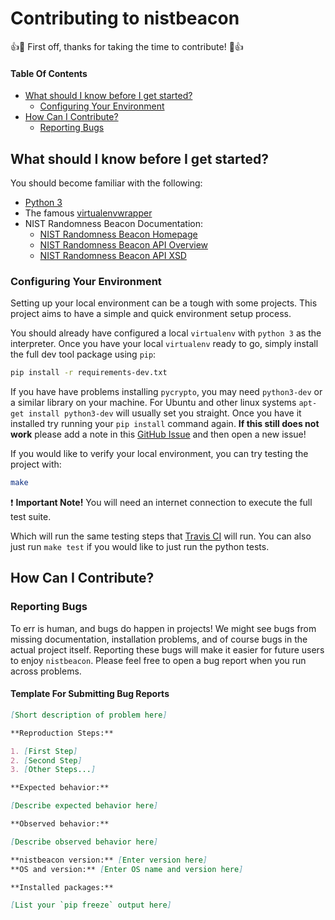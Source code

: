 # Contributing to nistbeacon

:+1::tada: First off, thanks for taking the time to contribute! :tada::+1:

#### Table Of Contents

- [What should I know before I get started?](#what-should-i-know-before-i-get-started)
  - [Configuring Your Environment](#configuring-your-environment)
- [How Can I Contribute?](#how-can-i-contribute)
  - [Reporting Bugs](#reporting-bugs)

## What should I know before I get started?

You should become familiar with the following:

- [Python 3](https://docs.python.org/3/)
- The famous [virtualenvwrapper](https://virtualenvwrapper.readthedocs.org/en/latest/)
- NIST Randomness Beacon Documentation:
  - [NIST Randomness Beacon Homepage](http://www.nist.gov/itl/csd/ct/nist_beacon.cfm)
  - [NIST Randomness Beacon API Overview](https://beacon.nist.gov/home)
  - [NIST Randomness Beacon API XSD](https://beacon.nist.gov/record/0.1/beacon-0.1.0.xsd)

### Configuring Your Environment

Setting up your local environment can be a tough with some projects. This project aims
to have a simple and quick environment setup process.

You should already have configured a local `virtualenv` with `python 3` as the interpreter.
Once you have your local `virtualenv` ready to go, simply install the full dev tool package using `pip`:

```bash
pip install -r requirements-dev.txt
```

If you have have problems installing `pycrypto`, you may need `python3-dev` or a similar library on your
machine. For Ubuntu and other linux systems `apt-get install python3-dev` will usually set you straight.
Once you have it installed try running your `pip install` command again. **If this still does not work**
please add a note in this [GitHub Issue](https://github.com/urda/nistbeacon/issues/4) and then open
a new issue!

If you would like to verify your local environment, you can try testing the project with:

```bash
make
```

:heavy_exclamation_mark: **Important Note!** You will need an internet connection to
execute the full test suite.

Which will run the same testing steps that [Travis CI](https://travis-ci.org/urda/nistbeacon)
will run. You can also just run `make test` if you would like to just run the python tests.

## How Can I Contribute?

### Reporting Bugs

To err is human, and bugs do happen in projects! We might see bugs from missing documentation,
installation problems, and of course bugs in the actual project itself. Reporting these bugs
will make it easier for future users to enjoy `nistbeacon`. Please feel free to open a bug
report when you run across problems.

#### Template For Submitting Bug Reports

```markdown
[Short description of problem here]

**Reproduction Steps:**

1. [First Step]
2. [Second Step]
3. [Other Steps...]

**Expected behavior:**

[Describe expected behavior here]

**Observed behavior:**

[Describe observed behavior here]

**nistbeacon version:** [Enter version here]
**OS and version:** [Enter OS name and version here]

**Installed packages:**

[List your `pip freeze` output here]
```


